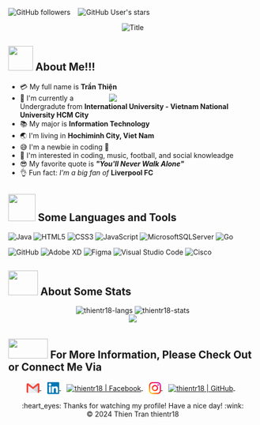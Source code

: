 <img alt="GitHub followers" src="https://img.shields.io/github/followers/thientr18?style=social"> &nbsp;&nbsp; <img alt="GitHub User's stars" src="https://img.shields.io/github/stars/thientr18?style=social"> &nbsp;&nbsp;

<div align="center">
  <img src="https://readme-typing-svg.herokuapp.com?font=Architects+Daughter&color=%2338C2FF&size=50&center=true&vCenter=true&height=60&width=600&lines=Heyyy!+I'm+Thien+Tran+%3C3;Welcome+to+my+profile!" alt="Title"></img>
</div>

## <img src="https://raw.githubusercontent.com/nixin72/nixin72/master/wave.gif" width="50px" height="50px"></img> About Me!!!

- :credit_card: My full name is **Trần Thiện**  <img src="https://media0.giphy.com/media/v1.Y2lkPTc5MGI3NjExbnNicm8zMTFmcDg5b2JtdTQ5NHU3djVnbWRkN3ZnMW92a204bHpwdiZlcD12MV9pbnRlcm5hbF9naWZfYnlfaWQmY3Q9Zw/HzPtbOKyBoBFsK4hyc/giphy.gif" width="300" align="right"/>
- :school: I'm currently a Undergradute from **International University - Vietnam National University HCM City**
- :books: My major is **Information Technology**
- :earth_asia: I'm living in **Hochiminh City, Viet Nam**
- :sweat_smile: I'm a newbie in coding :penguin:
- :monocle_face: I'm interested in coding, music, football, and social knowleadge
- :sunglasses: My favorite quote is ***"You'll Never Walk Alone"*** 
- :ok_hand: Fun fact: *I'm a big fan of* **Liverpool FC**

## <img src="https://media2.giphy.com/media/QssGEmpkyEOhBCb7e1/giphy.gif?cid=ecf05e47a0n3gi1bfqntqmob8g9aid1oyj2wr3ds3mg700bl&rid=giphy.gif" width="55px" height="55px"> Some Languages and Tools
![Java](https://img.shields.io/badge/java-%23ED8B00.svg?style=for-the-badge&logo=openjdk&logoColor=white) ![HTML5](https://img.shields.io/badge/html5-%23E34F26.svg?style=for-the-badge&logo=html5&logoColor=white) ![CSS3](https://img.shields.io/badge/css3-%231572B6.svg?style=for-the-badge&logo=css3&logoColor=white) ![JavaScript](https://img.shields.io/badge/javascript-%23323330.svg?style=for-the-badge&logo=javascript&logoColor=%23F7DF1E) ![MicrosoftSQLServer](https://img.shields.io/badge/Microsoft%20SQL%20Server-CC2927?style=for-the-badge&logo=microsoft%20sql%20server&logoColor=white) ![Go](https://img.shields.io/badge/go-%2300ADD8.svg?style=for-the-badge&logo=go&logoColor=white)

![GitHub](https://img.shields.io/badge/github-%23121011.svg?style=for-the-badge&logo=github&logoColor=white) ![Adobe XD](https://img.shields.io/badge/Adobe%20XD-470137?style=for-the-badge&logo=Adobe%20XD&logoColor=#FF61F6) ![Figma](https://img.shields.io/badge/figma-%23F24E1E.svg?style=for-the-badge&logo=figma&logoColor=white) ![Visual Studio Code](https://img.shields.io/badge/Visual%20Studio%20Code-0078d7.svg?style=for-the-badge&logo=visual-studio-code&logoColor=white) ![Cisco](https://img.shields.io/badge/cisco-%23049fd9.svg?style=for-the-badge&logo=cisco&logoColor=black)
## <img src="https://media0.giphy.com/media/cNZqrH5IzOG0xrlWks/giphy.gif?cid=ecf05e47map255q427en9uprqc1sb0unjq5k4fnqg5pmhhs4&rid=giphy.gif&ct=s" width="60px" height="50px"> About Some Stats
<div align="center">
<img height="150em" src="https://github-readme-stats.vercel.app/api/top-langs/?username=thientr18&layout=compact&show_icon=true&theme=algolia" alt="thientr18-langs"/>
<img height="150em" src="https://github-readme-stats.vercel.app/api/?username=thientr18&layout=compact&show_icon=true&theme=algolia" alt="thientr18-stats"/>
</div>
<div align="center">
  <img src="http://github-readme-streak-stats.herokuapp.com?user=thientr18&theme=algolia&background=0d1117&hide_border=true" />
  <!-- <img src="https://activity-graph.herokuapp.com/graph?username=thientr18&theme=react-dark"/> -->
  <!-- <img src="https://peaceful-beyond-61134.herokuapp.com/graph?username=thientr18&theme=react-dark"/> -->
</div>

## <img src='https://raw.githubusercontent.com/ShahriarShafin/ShahriarShafin/main/Assets/handshake.gif' width="80px" height="40px"> For More Information, Please Check Out or Connect Me Via
<p align="center">
  <a href="mailto:tranthien1882003@gmail.com" >
    <img align="center" alt="thientr18 | Gmail" width="26px" src="https://github.com/SatYu26/SatYu26/blob/master/Assets/Gmail.svg" />
  </a> &nbsp;&nbsp;
  
  <a href="https://www.linkedin.com/in/thientr18/" target="_blank">
    <img align="center" alt="thientr18 | Linkedin" width="24px" src="https://github.com/SatYu26/SatYu26/blob/master/Assets/Linkedin.svg" />
  </a> &nbsp;&nbsp;
  
  <a href="https://www.facebook.com/thien18803/" target="_blank">
      <img align="center" alt="thientr18 | Facebook" width="24px" src="https://upload.wikimedia.org/wikipedia/en/thumb/0/04/Facebook_f_logo_%282021%29.svg/100px-Facebook_f_logo_%282021%29.svg.png" />
  </a> &nbsp;&nbsp;
  
  <a href="https://www.instagram.com/_thieenj/" target="_blank">
    <img align="center" alt="thientr18 | Instagram" width="24px" src="https://github.com/SatYu26/SatYu26/blob/master/Assets/Instagram.svg" />
  </a> &nbsp;&nbsp;
  
  <a href="https://profile-summary-for-github.herokuapp.com/user/thientr18" target="_blank">
    <img align="center" alt="thientr18 | GitHub" width="26px" src="https://upload.wikimedia.org/wikipedia/commons/thumb/a/ae/Github-desktop-logo-symbol.svg/1024px-Github-desktop-logo-symbol.svg.png" />
  </a> &nbsp;&nbsp;
<p> 

<div align="center">
  :heart_eyes: Thanks for watching my profile! Have a nice day! :wink: <br/>
  &copy; 2024 Thien Tran thientr18
</div>
